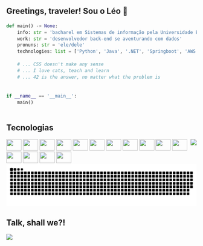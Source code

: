 ## Greetings, traveler! Sou o Léo 👋


```Python
def main() -> None:
    info: str = 'bacharel em Sistemas de informação pela Universidade Estadual de Campinas - UNICAMP'
    work: str = 'desenvolvedor back-end se aventurando com dados'
    pronuns: str = 'ele/dele'
    technologies: list = ['Python', 'Java', '.NET', 'Springboot', 'AWS', 'MySQL', 'SQL Server']

    # ... CSS doesn't make any sense 
    # ... I love cats, teach and learn
    # ... 42 is the answer, no matter what the problem is


if __name__ == '__main__':
    main()



```


## Tecnologias

  <div align="left">
    <img align="right" src="https://media4.giphy.com/media/v1.Y2lkPTc5MGI3NjExYno5aGdyanp3b28xMm51aG8ydnh6a3ZiYWZudGw0dmw3a2hscDA5NCZlcD12MV9pbnRlcm5hbF9naWZfYnlfaWQmY3Q9cw/vfTnz2QVJ1ip2/giphy.gif">
    <div>
      <img src="https://cdn.jsdelivr.net/gh/devicons/devicon/icons/python/python-original-wordmark.svg" height="30" width="40"/>
      <img src="https://cdn.jsdelivr.net/gh/devicons/devicon/icons/django/django-plain-wordmark.svg" height="30" width="40"/>
      <img src="https://cdn.jsdelivr.net/gh/devicons/devicon/icons/amazonwebservices/amazonwebservices-original.svg" height="30" width="40"/>
      <img src="https://cdn.jsdelivr.net/gh/devicons/devicon/icons/java/java-original.svg" height="30" width="40"/>
      <img src="https://cdn.jsdelivr.net/gh/devicons/devicon/icons/spring/spring-original.svg" height="30" width="40"/>
      <img src="https://cdn.jsdelivr.net/gh/devicons/devicon/icons/html5/html5-original.svg" height="30" width="40"/>
      <img src="https://cdn.jsdelivr.net/gh/devicons/devicon/icons/javascript/javascript-plain.svg" height="30" width="40"/>
      <img src="https://cdn.jsdelivr.net/gh/devicons/devicon/icons/css3/css3-original.svg" height="30" width="40"/>
      <img src="https://cdn.jsdelivr.net/gh/devicons/devicon/icons/csharp/csharp-line.svg" height="30" width="40"/>
      <img src="https://cdn.jsdelivr.net/gh/devicons/devicon/icons/dotnetcore/dotnetcore-original.svg" height="30" width="40"/> 
      <img src="https://cdn.jsdelivr.net/gh/devicons/devicon/icons/git/git-original-wordmark.svg" height="30" width="40"/>
      <img src="https://cdn.jsdelivr.net/gh/devicons/devicon/icons/grafana/grafana-original-wordmark.svg" height="30" width="40"/>
      <img src="https://cdn.jsdelivr.net/gh/devicons/devicon/icons/mysql/mysql-original.svg" height="30" width="40"/>
      <img src="https://cdn.jsdelivr.net/gh/devicons/devicon/icons/terraform/terraform-original.svg" height="30" width="40"/>
      <img src="https://cdn.jsdelivr.net/gh/devicons/devicon/icons/ubuntu/ubuntu-plain.svg" height="30" width="40"/>
    </div>
    <picture>
      <source media="(prefers-color-scheme: dark)" srcset="https://raw.githubusercontent.com/leeoskw/leeoskw/output/github-contribution-grid-snake-dark.svg">
      <source media="(prefers-color-scheme: light)" srcset="https://raw.githubusercontent.com/leeoskw/leeoskw/output/github-contribution-grid-snake.svg">
      <img alt="github contribution grid snake animation" src="https://raw.githubusercontent.com/leeoskw/leeoskw/output/github-contribution-grid-snake.svg">
    </picture>
  </div>

## Talk, shall we?!
<div>
  <a href="https://br.linkedin.com/in/leo-teixeira42" target="_blank"><img src="https://img.shields.io/badge/-LinkedIn-%230077B5?style=for-the-badge&logo=linkedin&logoColor=white" target="_blank"></a> 
</div>
